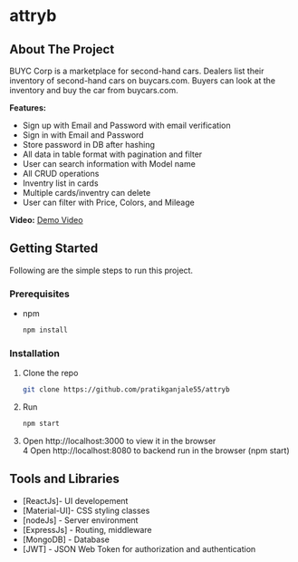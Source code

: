 # attryb

## About The Project

BUYC Corp is a marketplace for second-hand cars. Dealers list their inventory of second-hand cars on buycars.com.
Buyers can look at the inventory and buy the car from buycars.com. 


**Features:**
- Sign up with Email and Password with email verification
- Sign in with Email and Password
- Store password in DB after hashing
- All data in table format with pagination and filter
- User can search information with Model name
- All CRUD operations
- Inventry list in cards
- Multiple cards/inventry can delete 
- User can filter with Price, Colors, and Mileage

**Video:**
<a href="https://drive.google.com/file/d/1XgNqZWJAJmPFihjV2TqCu7Zm-5Qp4zrw/view?usp=drive_link" target="_blank">Demo Video </a>

## Getting Started

Following are the simple steps to run this project.

### Prerequisites

- npm
  ```sh
  npm install 
  ```



### Installation

1. Clone the repo
   ```sh
   git clone https://github.com/pratikganjale55/attryb
   ```
2. Run
   ```sh
   npm start
   ```
3. Open http://localhost:3000 to view it in the browser  <br/>
4 Open http://localhost:8080 to backend run in the browser (npm start)

## Tools and Libraries 

- [ReactJs]- UI developement
- [Material-UI]- CSS styling classes
- [nodeJs] - Server environment
- [ExpressJs] - Routing, middleware
- [MongoDB] - Database
- [JWT] - JSON Web Token for authorization and authentication

